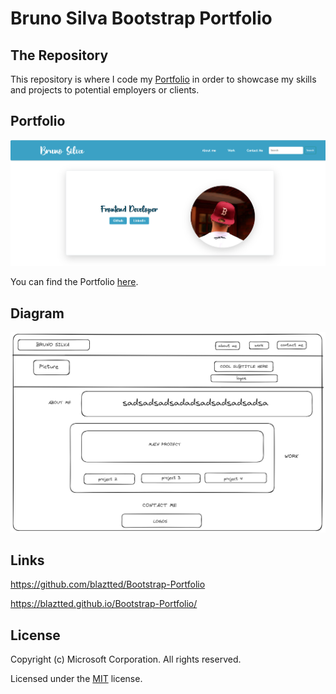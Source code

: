 # Bruno Silva Bootstrap Portfolio

## The Repository

This repository is where I code my [Portfolio](https://github.com/blaztted/Bootstrap-Portfolio) in order to showcase my skills and projects to potential employers or clients.

## Portfolio

<p align="center">
  <img alt="portfolio prints" src="./images/port-print.png">

You can find the Portfolio [here](https://blaztted.github.io/Bootstrap-Portfolio/).

</p>

## Diagram

<p align="center">
  <img alt="portfolio prints" src="./images/portfolio-diagram.png">
</p>

## Links

https://github.com/blaztted/Bootstrap-Portfolio

https://blaztted.github.io/Bootstrap-Portfolio/

## License

Copyright (c) Microsoft Corporation. All rights reserved.

Licensed under the [MIT](LICENSE.txt) license.
